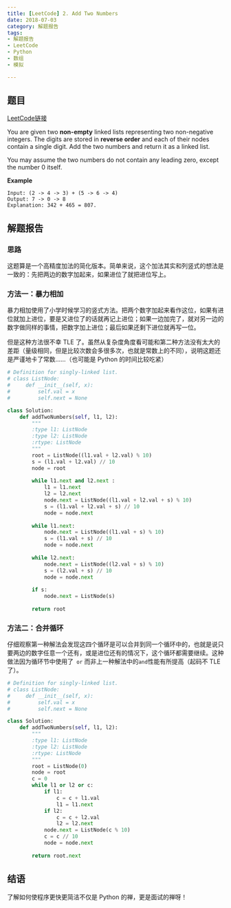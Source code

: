 ```yaml
---
title: [LeetCode] 2. Add Two Numbers
date: 2018-07-03
category: 解题报告
tags: 
- 解题报告
- LeetCode
- Python
- 数组
- 模拟

---
```


## 题目

[LeetCode链接](https://leetcode.com/problems/add-two-numbers/description/)

You are given two **non-empty** linked lists representing two non-negative integers. The digits are stored in **reverse order** and each of their nodes contain a single digit. Add the two numbers and return it as a linked list.

You may assume the two numbers do not contain any leading zero, except the number 0 itself.

**Example**

```
Input: (2 -> 4 -> 3) + (5 -> 6 -> 4)
Output: 7 -> 0 -> 8
Explanation: 342 + 465 = 807.
```

<!--more-->



## 解题报告

### 思路

这题算是一个高精度加法的简化版本。简单来说，这个加法其实和列竖式的想法是一致的：先把两边的数字加起来，如果进位了就把进位写上。



### 方法一：暴力相加

暴力相加使用了小学时候学习的竖式方法。把两个数字加起来看作这位，如果有进位就加上进位，要是又进位了的话就再记上进位；如果一边加完了，就对另一边的数字做同样的事情，把数字加上进位；最后如果还剩下进位就再写一位。

但是这种方法很不幸 TLE 了。虽然从复杂度角度看可能和第二种方法没有太大的差距（量级相同，但是比较次数会多很多次，也就是常数上的不同），说明这题还是严谨地卡了常数……（也可能是 Python 的时间比较吃紧）

```python
# Definition for singly-linked list.
# class ListNode:
#     def __init__(self, x):
#         self.val = x
#         self.next = None

class Solution:
    def addTwoNumbers(self, l1, l2):
        """
        :type l1: ListNode
        :type l2: ListNode
        :rtype: ListNode
        """
        root = ListNode((l1.val + l2.val) % 10) 
        s = (l1.val + l2.val) // 10
        node = root
        
        while l1.next and l2.next :
            l1 = l1.next
            l2 = l2.next
            node.next = ListNode((l1.val + l2.val + s) % 10) 
            s = (l1.val + l2.val + s) // 10
            node = node.next
            
        while l1.next:
            node.next = ListNode((l1.val + s) % 10) 
            s = (l1.val + s) // 10
            node = node.next
            
        while l2.next:
            node.next = ListNode((l2.val + s) % 10) 
            s = (l2.val + s) // 10
            node = node.next
        
        if s:
            node.next = ListNode(s)
            
        return root
```



### 方法二：合并循环

仔细观察第一种解法会发现这四个循环是可以合并到同一个循环中的，也就是说只要两边的数字任意一个还有，或是进位还有的情况下，这个循环都需要继续。这种做法因为循环节中使用了` or` 而非上一种解法中的`and`性能有所提高（起码不 TLE 了）。

```python
# Definition for singly-linked list.
# class ListNode:
#     def __init__(self, x):
#         self.val = x
#         self.next = None

class Solution:
    def addTwoNumbers(self, l1, l2):
        """
        :type l1: ListNode
        :type l2: ListNode
        :rtype: ListNode
        """
        root = ListNode(0) 
        node = root
        c = 0
        while l1 or l2 or c:
            if l1:
                c = c + l1.val
                l1 = l1.next
            if l2:
                c = c + l2.val
                l2 = l2.next
            node.next = ListNode(c % 10)
            c = c // 10
            node = node.next
                
        return root.next
```



## 结语

了解如何使程序更快更简洁不仅是 Python 的禅，更是面试的禅呀！